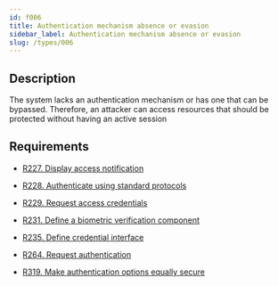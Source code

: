 ```yaml
---
id: f006
title: Authentication mechanism absence or evasion
sidebar_label: Authentication mechanism absence or evasion
slug: /types/006
---
```


## Description

The system lacks an authentication mechanism or has one that can be bypassed.
Therefore, an attacker can access resources that should be protected without
having an active session

## Requirements

- [R227. Display access notification](https://fluidattacks.com/products/rules/list/227/)

- [R228. Authenticate using standard protocols](https://fluidattacks.com/products/rules/list/228/)

- [R229. Request access credentials](https://fluidattacks.com/products/rules/list/229/)

- [R231. Define a biometric verification component](https://fluidattacks.com/products/rules/list/231/)

- [R235. Define credential interface](https://fluidattacks.com/products/rules/list/235/)

- [R264. Request authentication](https://fluidattacks.com/products/rules/list/264/)

- [R319. Make authentication options equally secure](https://fluidattacks.com/products/rules/list/319/)
